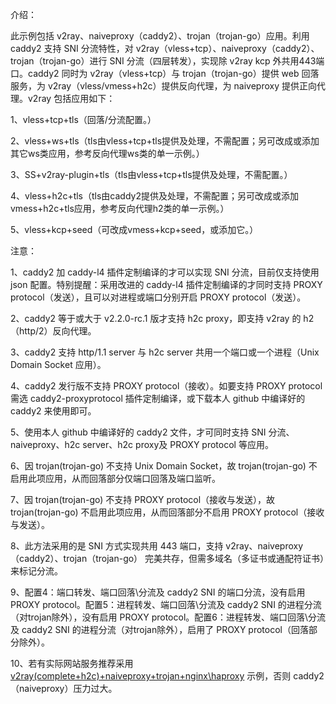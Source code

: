 介绍：

此示例包括 v2ray、naiveproxy（caddy2）、trojan（trojan-go）应用。利用 caddy2 支持 SNI 分流特性，对 v2ray（vless+tcp）、naiveproxy（caddy2）、trojan（trojan-go）进行 SNI 分流（四层转发），实现除 v2ray kcp 外共用443端口。caddy2 同时为 v2ray（vless+tcp）与 trojan（trojan-go）提供 web 回落服务，为 v2ray（vless/vmess+h2c）提供反向代理，为 naiveproxy 提供正向代理。v2ray 包括应用如下：

1、vless+tcp+tls（回落/分流配置。）

2、vless+ws+tls（tls由vless+tcp+tls提供及处理，不需配置；另可改成或添加其它ws类应用，参考反向代理ws类的单一示例。）

3、SS+v2ray-plugin+tls（tls由vless+tcp+tls提供及处理，不需配置。）

4、vless+h2c+tls（tls由caddy2提供及处理，不需配置；另可改成或添加vmess+h2c+tls应用，参考反向代理h2类的单一示例。）

5、vless+kcp+seed（可改成vmess+kcp+seed，或添加它。）

注意：

1、caddy2 加 caddy-l4 插件定制编译的才可以实现 SNI 分流，目前仅支持使用 json 配置。特别提醒：采用改进的 caddy-l4 插件定制编译的才同时支持 PROXY protocol（发送），且可以对进程或端口分别开启 PROXY protocol（发送）。

2、caddy2 等于或大于 v2.2.0-rc.1 版才支持 h2c proxy，即支持 v2ray 的 h2（http/2）反向代理。

3、caddy2 支持 http/1.1 server 与 h2c server 共用一个端口或一个进程（Unix Domain Socket 应用）。

4、caddy2 发行版不支持 PROXY protocol（接收）。如要支持 PROXY protocol 需选 caddy2-proxyprotocol 插件定制编译，或下载本人 github 中编译好的 caddy2 来使用即可。

5、使用本人 github 中编译好的 caddy2 文件，才可同时支持 SNI 分流、naiveproxy、h2c server、h2c proxy及 PROXY protocol 等应用。

6、因 trojan(trojan-go) 不支持 Unix Domain Socket，故 trojan(trojan-go) 不启用此项应用，从而回落部分仅端口回落及端口监听。

7、因 trojan(trojan-go) 不支持 PROXY protocol（接收与发送），故 trojan(trojan-go) 不启用此项应用，从而回落部分不启用 PROXY protocol（接收与发送）。

8、此方法采用的是 SNI 方式实现共用 443 端口，支持 v2ray、naiveproxy（caddy2）、trojan（trojan-go） 完美共存，但需多域名（多证书或通配符证书）来标记分流。

9、配置4：端口转发、端口回落\分流及 caddy2 SNI 的端口分流，没有启用 PROXY protocol。配置5：进程转发、端口回落\分流及 caddy2 SNI 的进程分流（对trojan除外），没有启用 PROXY protocol。配置6：进程转发、端口回落\分流及 caddy2 SNI 的进程分流（对trojan除外），启用了 PROXY protocol（回落部分除外）。

10、若有实际网站服务推荐采用 [v2ray(complete+h2c)+naiveproxy+trojan+nginx\haproxy](https://github.com/lxhao61/integrated-examples/tree/master/v2ray(complete%2Bh2c)%2Bnaiveproxy%2Btrojan%2Bnginx%5Chaproxy) 示例，否则 caddy2（naiveproxy）压力过大。
